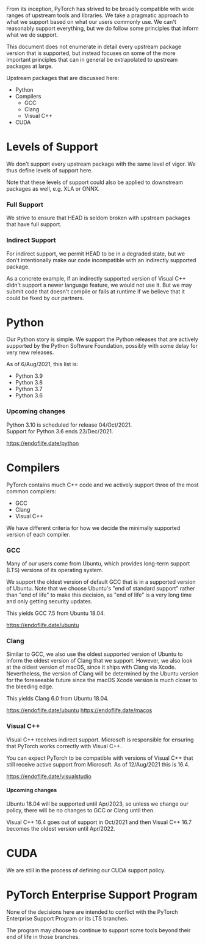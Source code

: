 From its inception, PyTorch has strived to be broadly compatible with
wide ranges of upstream tools and libraries. We take a pragmatic
approach to what we support based on what our users commonly use. We
can't reasonably support everything, but we do follow some principles
that inform what we do support.

This document does not enumerate in detail every upstream package
version that is supported, but instead focuses on some of the more
important principles that can in general be extrapolated to upstream
packages at large.

Upstream packages that are discussed here:
- Python
- Compilers
  - GCC
  - Clang
  - Visual C++
- CUDA


Levels of Support
=================
We don't support every upstream package with the same level of
vigor. We thus define levels of support here.

Note that these levels of support could also be applied to downstream
packages as well, e.g. XLA or ONNX.

### Full Support
We strive to ensure that HEAD is seldom broken with upstream packages
that have full support.

### Indirect Support
For indirect support, we permit HEAD to be in a degraded state, but we
don't intentionally make our code incompatible with an indirectly
supported package.

As a concrete example, if an indirectly supported version of Visual
C++ didn't support a newer language feature, we would not use it. But
we may submit code that doesn't compile or fails at runtime if we
believe that it could be fixed by our partners.

Python
======
Our Python story is simple. We support the Python releases that are
actively supported by the Python Software Foundation, possibly with
some delay for very new releases.

As of 6/Aug/2021, this list is:
- Python 3.9
- Python 3.8
- Python 3.7
- Python 3.6

### Upcoming changes
Python 3.10 is scheduled for release 04/Oct/2021.  
Support for Python 3.6 ends 23/Dec/2021.

https://endoflife.date/python

Compilers
=========
PyTorch contains much C++ code and we actively support three of the
most common compilers:
- GCC
- Clang
- Visual C++

We have different criteria for how we decide the minimally supported
version of each compiler.

### GCC
Many of our users come from Ubuntu, which provides long-term support
(LTS) versions of its operating system.

We support the oldest version of default GCC that is in a supported
version of Ubuntu. Note that we choose Ubuntu's "end of standard
support" rather than "end of life" to make this decision, as "end of
life" is a very long time and only getting security updates.

This yields GCC 7.5 from Ubuntu 18.04.

https://endoflife.date/ubuntu

### Clang
Similar to GCC, we also use the oldest supported version of Ubuntu to
inform the oldest version of Clang that we support. However, we also
look at the oldest version of macOS, since it ships with Clang via
Xcode. Nevertheless, the version of Clang will be determined by the
Ubuntu version for the foreseeable future since the macOS Xcode
version is much closer to the bleeding edge.

This yields Clang 6.0 from Ubuntu 18.04.

https://endoflife.date/ubuntu
https://endoflife.date/macos

### Visual C++
Visual C++ receives indirect support. Microsoft is responsible for
ensuring that PyTorch works correctly with Visual C++.

You can expect PyTorch to be compatible with versions of Visual C++
that still receive active support from Microsoft. As of 12/Aug/2021
this is 16.4.

https://endoflife.date/visualstudio

#### Upcoming changes
Ubuntu 18.04 will be supported until Apr/2023, so unless we change our
policy, there will be no changes to GCC or Clang until then.

Visual C++ 16.4 goes out of support in Oct/2021 and then Visual C++
16.7 becomes the oldest version until Apr/2022.

CUDA
====
We are still in the process of defining our CUDA support policy.


PyTorch Enterprise Support Program
==================================
None of the decisions here are intended to conflict with the PyTorch
Enterprise Support Program or its LTS branches.

The program may choose to continue to support some tools beyond their
end of life in those branches.
